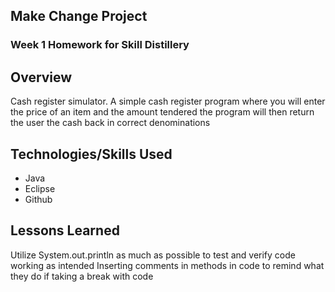 ## Make Change Project

### Week 1 Homework for Skill Distillery

## Overview

Cash register simulator.
A simple cash register program where you will enter the price of an item and the amount tendered
the program will then return the user the cash back in correct denominations

## Technologies/Skills Used

* Java
* Eclipse
* Github

## Lessons Learned

Utilize System.out.println as much as possible to test and verify code working as intended
Inserting comments in methods in code to remind what they do if taking a break with code